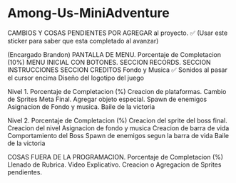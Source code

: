 # Among-Us-MiniAdventure

CAMBIOS Y COSAS PENDIENTES POR AGREGAR al proyecto.
✅ (Usar este sticker para saber que esta completado al avanzar)


(Encargado Brandon)
PANTALLA DE MENU. Porcentaje de Completacion (10%)
MENU INICIAL CON BOTONES.
SECCION RECORDS.
SECCION INSTRUCCIONES
SECCION CREDITOS
Fondo y Musica ✅
Sonidos al pasar el cursor encima
Diseño del logotipo del juego

Nivel 1. Porcentaje de Completacion (%)
Creacion de plataformas.
Cambio de Sprites
Meta Final.
Agregar objeto especial.
Spawn de enemigos
Asignacion de Fondo y musica.
Baile de la victoria

Nivel 2. Porcentaje de Completacion (%)
Creacion del sprite del boss final.
Creacion del nivel
Asignacion de fondo y musica
Creacion de barra de vida
Comportamiento del Boss
Spawn de enemigos segun la barra de vida
Baile de la victoria

COSAS FUERA DE LA PROGRAMACION. Porcentaje de Completacion (%)
Llenado de Rubrica.
Video Explicativo.
Creacion o Agregacion de Sprites pendientes.
